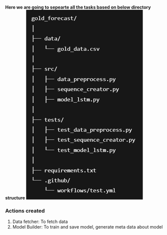 **Here we are going to sepearte all the tasks based on below directory structure**
![Alt text](mlops_directory_structure.png)

### Actions created
1. Data fetcher: To fetch data
2. Model Builder: To train and save model, generate meta data about model